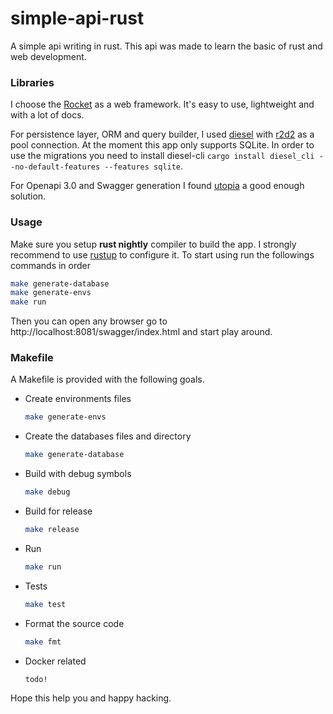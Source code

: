 # simple-api-rust
A simple api writing in rust. This api was made to learn the basic of rust and web development.

### Libraries
I choose the [Rocket](https://rocket.rs/) as a web framework. It's easy to use, lightweight and with a lot of docs.

For persistence layer, ORM and query builder, I used [diesel](https://diesel.rs/) with
[r2d2](https://github.com/sfackler/r2d2) as a pool connection. At the moment this app only supports SQLite.
In order to use the migrations you need to install diesel-cli
`cargo install diesel_cli --no-default-features --features sqlite`.

For Openapi 3.0 and Swagger generation I found [utopia](https://github.com/juhaku/utoipa) a good enough solution.

### Usage
Make sure you setup **rust nightly** compiler to build the app.
I strongly recommend to use [rustup](https://rustup.rs/) to configure it.
To start using run the followings commands in order
```bash
make generate-database
make generate-envs
make run
```

Then you can open any browser go to http://localhost:8081/swagger/index.html and start play around.

### Makefile
A Makefile is provided with the following goals.
* Create environments files
    ```bash
    make generate-envs
    ```
* Create the databases files and directory
    ```bash
    make generate-database
    ```
* Build with debug symbols
    ```bash
    make debug
    ```
* Build for release
    ```bash
    make release
    ```
* Run
    ```bash
    make run
    ```
* Tests
    ```bash
    make test
    ```
* Format the source code
    ```bash
    make fmt
    ```
* Docker related
    ```bash
    todo!
    ```

Hope this help you and happy hacking.
